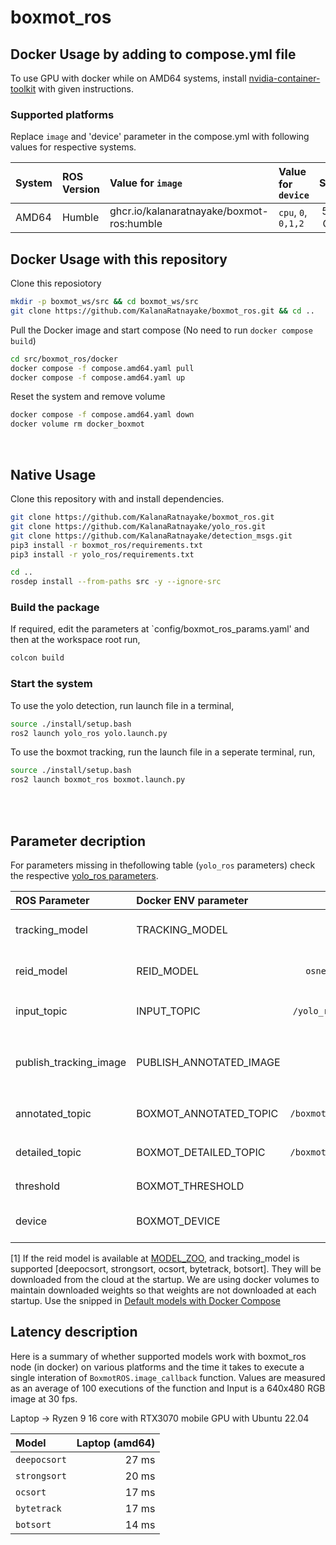 # boxmot_ros

## Docker Usage by adding to compose.yml file

To use GPU with docker while on AMD64 systems, install [nvidia-container-toolkit](https://docs.nvidia.com/datacenter/cloud-native/container-toolkit/latest/install-guide.html) with given instructions.

### Supported platforms

Replace `image` and 'device' parameter in the compose.yml with following values for respective systems.

| System              | ROS Version | Value for `image`                                 | Value for `device`  | Size   |
| :---                | :---        | :---                                              |  :---               | :---:  |
| AMD64               | Humble      | ghcr.io/kalanaratnayake/boxmot-ros:humble         | `cpu`, `0`, `0,1,2` | 5.7 GB |

## Docker Usage with this repository

Clone this reposiotory

```bash
mkdir -p boxmot_ws/src && cd boxmot_ws/src
git clone https://github.com/KalanaRatnayake/boxmot_ros.git && cd ..
```

Pull the Docker image and start compose (No need to run `docker compose build`)
```bash
cd src/boxmot_ros/docker
docker compose -f compose.amd64.yaml pull
docker compose -f compose.amd64.yaml up
```

Reset the system and remove volume
```bash
docker compose -f compose.amd64.yaml down
docker volume rm docker_boxmot
```

<br>

## Native Usage

Clone this repository with and install dependencies.

```bash
git clone https://github.com/KalanaRatnayake/boxmot_ros.git
git clone https://github.com/KalanaRatnayake/yolo_ros.git
git clone https://github.com/KalanaRatnayake/detection_msgs.git
pip3 install -r boxmot_ros/requirements.txt
pip3 install -r yolo_ros/requirements.txt

cd ..
rosdep install --from-paths src -y --ignore-src
```

### Build the package

If required, edit the parameters at `config/boxmot_ros_params.yaml' and then at the workspace root run,
```bash
colcon build
```
### Start the system

To use the yolo detection, run launch file in a terminal,

```bash
source ./install/setup.bash
ros2 launch yolo_ros yolo.launch.py
```

To use the boxmot tracking, run the launch file in a seperate terminal, run,

```bash
source ./install/setup.bash
ros2 launch boxmot_ros boxmot.launch.py
```

<br>
<br>

## Parameter decription

For parameters missing in thefollowing table (`yolo_ros` parameters) check the respective [yolo_ros parameters](https://github.com/KalanaRatnayake/yolo_ros#parameter-decription).

| ROS Parameter           | Docker ENV parameter    | Default Value                 | Description |
| :---                    | :---                    | :---:                         | :---        |
| tracking_model          | TRACKING_MODEL          | `deepocsort`                  | Model to be used for tracking. see [1] for default models |
| reid_model              | REID_MODEL              | `osnet_x0_25_msmt17.pt`       | Model to be used for reidentification. see [1] for default models |
| input_topic             | INPUT_TOPIC             | `/yolo_ros/detection_result`  | Topic to subscribe for RGB image. Accepts `sensor_msgs/Image` |
| publish_tracking_image  | PUBLISH_ANNOTATED_IMAGE | `False`                       | Whether to publish tracking annotated image, increases callback execution time when set to `True` |
| annotated_topic         | BOXMOT_ANNOTATED_TOPIC  | `/boxmot_ros/annotated_image` | Topic for publishing annotated images uses `sensor_msgs/Image` |
| detailed_topic          | BOXMOT_DETAILED_TOPIC   | `/boxmot_ros/tracking_result` | Topic for publishing detailed results uses `detection_msgs/Detections` |
| threshold               | BOXMOT_THRESHOLD        | `0.25`                        | Confidence threshold for predictions |
| device                  | BOXMOT_DEVICE           | `'0'`                         | `cpu` for CPU, `0` for gpu, `0,1,2,3` if there are multiple GPUs |


[1] If the reid model is available at [MODEL_ZOO](https://kaiyangzhou.github.io/deep-person-reid/MODEL_ZOO), and tracking_model is supported [deepocsort, strongsort, ocsort, bytetrack, botsort]. They will be downloaded from the cloud at the startup. We are using docker volumes to maintain downloaded weights so that weights are not downloaded at each startup. Use the snipped in [Default models with Docker Compose](https://github.com/KalanaRatnayake/boxmot_ros#default-models-with-docker-compose)

## Latency description

Here is a summary of whether supported models work with boxmot_ros node (in docker) on various platforms and the time it takes to execute a single interation of `BoxmotROS.image_callback` function. Values are measured as an average of 100 executions of the function and Input is a 640x480 RGB image at 30 fps.

Laptop -> Ryzen 9 16 core with RTX3070 mobile GPU with Ubuntu 22.04

| Model | Laptop (amd64) |
| :---  |  ---: |
| `deepocsort` | 27 ms |
| `strongsort` | 20 ms |
| `ocsort`     | 17 ms |
| `bytetrack`  | 17 ms |
| `botsort`    | 14 ms |
